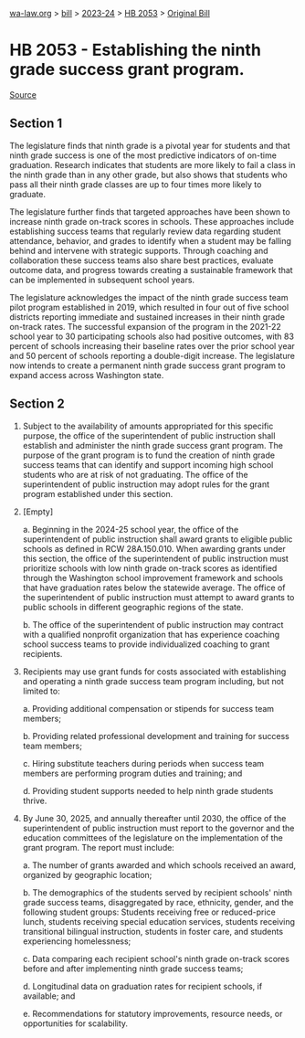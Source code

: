 [wa-law.org](/) > [bill](/bill/) > [2023-24](/bill/2023-24/) > [HB 2053](/bill/2023-24/hb/2053/) > [Original Bill](/bill/2023-24/hb/2053/1/)

# HB 2053 - Establishing the ninth grade success grant program.

[Source](http://lawfilesext.leg.wa.gov/biennium/2023-24/Pdf/Bills/House%20Bills/2053.pdf)

## Section 1
The legislature finds that ninth grade is a pivotal year for students and that ninth grade success is one of the most predictive indicators of on-time graduation. Research indicates that students are more likely to fail a class in the ninth grade than in any other grade, but also shows that students who pass all their ninth grade classes are up to four times more likely to graduate.

The legislature further finds that targeted approaches have been shown to increase ninth grade on-track scores in schools. These approaches include establishing success teams that regularly review data regarding student attendance, behavior, and grades to identify when a student may be falling behind and intervene with strategic supports. Through coaching and collaboration these success teams also share best practices, evaluate outcome data, and progress towards creating a sustainable framework that can be implemented in subsequent school years.

The legislature acknowledges the impact of the ninth grade success team pilot program established in 2019, which resulted in four out of five school districts reporting immediate and sustained increases in their ninth grade on-track rates. The successful expansion of the program in the 2021-22 school year to 30 participating schools also had positive outcomes, with 83 percent of schools increasing their baseline rates over the prior school year and 50 percent of schools reporting a double-digit increase. The legislature now intends to create a permanent ninth grade success grant program to expand access across Washington state.

## Section 2
1. Subject to the availability of amounts appropriated for this specific purpose, the office of the superintendent of public instruction shall establish and administer the ninth grade success grant program. The purpose of the grant program is to fund the creation of ninth grade success teams that can identify and support incoming high school students who are at risk of not graduating. The office of the superintendent of public instruction may adopt rules for the grant program established under this section.

2. [Empty]

    a. Beginning in the 2024-25 school year, the office of the superintendent of public instruction shall award grants to eligible public schools as defined in RCW 28A.150.010. When awarding grants under this section, the office of the superintendent of public instruction must prioritize schools with low ninth grade on-track scores as identified through the Washington school improvement framework and schools that have graduation rates below the statewide average. The office of the superintendent of public instruction must attempt to award grants to public schools in different geographic regions of the state.

    b. The office of the superintendent of public instruction may contract with a qualified nonprofit organization that has experience coaching school success teams to provide individualized coaching to grant recipients.

3. Recipients may use grant funds for costs associated with establishing and operating a ninth grade success team program including, but not limited to:

    a. Providing additional compensation or stipends for success team members;

    b. Providing related professional development and training for success team members;

    c. Hiring substitute teachers during periods when success team members are performing program duties and training; and

    d. Providing student supports needed to help ninth grade students thrive.

4. By June 30, 2025, and annually thereafter until 2030, the office of the superintendent of public instruction must report to the governor and the education committees of the legislature on the implementation of the grant program. The report must include:

    a. The number of grants awarded and which schools received an award, organized by geographic location;

    b. The demographics of the students served by recipient schools' ninth grade success teams, disaggregated by race, ethnicity, gender, and the following student groups: Students receiving free or reduced-price lunch, students receiving special education services, students receiving transitional bilingual instruction, students in foster care, and students experiencing homelessness;

    c. Data comparing each recipient school's ninth grade on-track scores before and after implementing ninth grade success teams;

    d. Longitudinal data on graduation rates for recipient schools, if available; and

    e. Recommendations for statutory improvements, resource needs, or opportunities for scalability.
